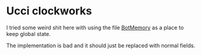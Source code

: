 # Ucci clockworks

I tried some weird shit here with using the file [BotMemory](src/main/java/net/devious/plugins/clockworks/framework/BotMemory.java)
as a place to keep global state.

The implementation is bad and it should just be replaced with normal fields.
